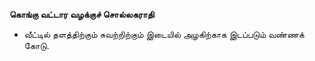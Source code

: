 **கொங்கு வட்டார வழக்குச் சொல்லகராதி**
- வீட்டில் தளத்திற்கும் சுவற்றிற்கும் இடையில் அழகிற்காக இடப்படும் வண்ணக் கோடு.

